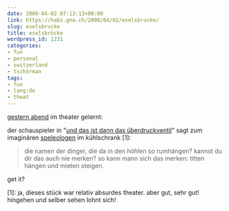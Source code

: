 ```yaml
---
date: 2008-04-02 07:13:13+00:00
link: https://habi.gna.ch/2008/04/02/eselsbrucke/
slug: eselsbrucke
title: eselsbrücke
wordpress_id: 1231
categories:
- fun
- personal
- switzerland
- tschörman
tags:
- fun
- lang:de
- theat
---
```


[gestern abend](https://habi.gna.ch/2008/04/01/in-den-vidmarhallen/) im theater gelernt:




der schauspieler in "[und das ist dann das überdruckventil](http://stadttheaterbern.ch/index.php?seid=40&ga=1&St_ID=17)" sagt zum imaginären [speleologen](https://de.wikipedia.org/wiki/Speleologie) im kühlschrank [1]:




<blockquote>
    

  die namen der dinger, die da in den höhlen so rumhängen? kannst du dir das auch nie merken? so kann mann sich das merken: titten hängen und mieten steigen.  

</blockquote>

get it?  



[1]: ja, dieses stück war relativ absurdes theater. aber gut, sehr gut! hingehen und selber sehen lohnt sich!



